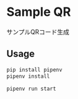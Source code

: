 # Sample QR

サンプルQRコード生成

## Usage

```bash
pip install pipenv
pipenv install

pipenv run start
```
